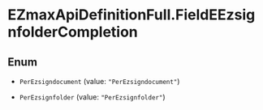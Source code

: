 # EZmaxApiDefinitionFull.FieldEEzsignfolderCompletion

## Enum


* `PerEzsigndocument` (value: `"PerEzsigndocument"`)

* `PerEzsignfolder` (value: `"PerEzsignfolder"`)


